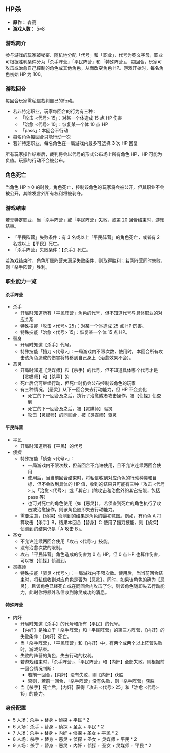 ## HP杀

- **原作：** 森高
- **游戏人数：** 5~8

### 游戏简介

参与游戏的玩家被秘密、随机地分配「代号」和「职业」，代号为英文字母，职业可根据胜利条件分为「杀手阵营」「平民阵营」和「特殊阵营」。
每回合，玩家可攻击或治愈自己控制的角色或其他角色，从而改变角色 HP。游戏开始时，每名角色初始 HP 为 100。


### 游戏回合

每回合玩家需私信裁判自己的行动。

- 若非特定职业，玩家每回合的行为有三种：
    - 「攻击 <代号> 15」：对某一个体造成 15 点 HP 伤害
    - 「治愈 <代号> 10」：恢复某一个体 10 点 HP
    - 「pass」：本回合不行动
- 每名角色每回合只能行动一次
- 若非特定职业，每名角色在一局游戏内最多可选择 **3** 次 HP 回复

所有玩家操作结束后，裁判将会以代号的形式公布场上所有角色 HP，HP 可能为负值。玩家的行动不会被公布。

### 角色死亡

当角色 HP ≤ 0 的时候，角色死亡，控制该角色的玩家将会被公开，但其职业不会被公开，其除发言外所有权利将被剥夺。

### 游戏结束

若无特定职业，当「杀手阵营」或「平民阵营」失败，或第 20 回合结束时，游戏结束。

- 「平民阵营」失败条件：有 3 名或以上「平民阵营」的角色死亡，或者有 2 名或以上【平民】死亡。
- 「杀手阵营」失败条件：【杀手】死亡。

若游戏结束时，角色所属阵营未满足失败条件，则取得胜利；若两阵营同时失败，则「杀手阵营」胜利。

### 职业能力一览

#### 杀手阵营

- 杀手
    - 开局时知道所有「平民阵营」角色的代号，但不知道代号与具体职业的对应关系
    - 特殊技能「攻击 <代号> 25」：对某一个体造成 25 点 HP 伤害。
    - 特殊技能「治愈 <代号> 15」：恢复某一个体 15 点 HP。
- 替身
    - 开局时知道【杀手】代号。
    - 特殊技能「挡刀 <代号>」：一局游戏内不限次数，使用时，本回合所有攻击该角色造成的伤害将转移到自己身上（治愈效果不会）。
- 恶灵
    - 开局时知道【灵媒师】和【杀手】的代号，但不知道具体哪个代号才是【灵媒师】和【杀手】的
    - 死亡后仍可继续行动，但死亡时仍会公布控制该角色的玩家
    - 有三种情况，【恶灵】从下一回合失去行动能力，但 HP 不会变化
        - 死亡的下一回合及之后，执行了治愈或者攻击操作，被【侦探】侦查到
        - 死亡的下一回合及之后，被【灵媒师】驱灵
        - 攻击【灵媒师】的同回合，被【灵媒师】驱灵

#### 平民阵营

- 平民
    - 开局时知道所有【平民】的代号
- 侦探
    - 特殊技能「侦查 <代号>」：
        - 一局游戏内不限次数，但首回合不允许使用，且不允许连续两回合使用
        - 使用后，当当前回合结束时，将私信收到对应角色的行动种类和目标，但不会收到具体的 HP 值，收到的结果只可能有三种「攻击 <代号>」、「治愈 <代号>」或「其它」（除攻击和治愈外的其它技能，包括 pass 等）
        - 也可对死亡的角色使用（如【恶灵】），若侦查到死亡的角色执行了攻击或治愈操作，则该角色随即失去行动能力。
    - 需要注意，【侦探】侦测到的结果是角色的最初意图。例如，有角色 A 打算攻击【杀手】B，结果本回合【替身】C 使用了挡刀技能，则【侦探】侦测到的结果仍是「A 攻击 B」。
- 圣女
    - 不允许连续两回合使用「攻击 <代号>」技能。
    - 没有治愈次数的限制。
    - 攻击「平民阵营」角色造成的伤害为 0 点 HP。但 0 点 HP 也算作伤害，可以被【侦探】侦测到。
- 灵媒师
    - 特殊技能「驱灵 <代号>」：一局游戏内不限次数。使用后，当当前回合结束时，将私信收到对应角色是否为【恶灵】。同时，如果该角色的确为【恶灵】，且该角色已经死亡或在同回合内攻击了你，则该角色随即失去行动能力，此时你将额外私信收到除灵成功的消息。

#### 特殊阵营

- 内奸
    - 开局时知道【杀手】的代号和所有【平民】的代号。
    - 【内奸】是独立于「杀手阵营」和「平民阵营」的第三方阵营，【内奸】的失败条件：【内奸】死亡。
    - 当「杀手阵营」、「平民阵营」和【内奸】中，有两个或两个以上阵营失败时，游戏结束。
    - 失败的阵营的角色，失去行动的权利。
    - 若游戏结束时，「杀手阵营」、「平民阵营」和【内奸】全部失败，则根据前一回合情况判断：
        - 若前一回合，【内奸】没有失败，则【内奸】获胜
        - 否则，若前一回合，「杀手阵营」没有失败，则「杀手阵营」获胜
    - 当【杀手】死亡后，【内奸】获得「攻击 <代号> 25」和「治愈 <代号> 15」的能力。

### 身份配置

- 5 人场：杀手 + 替身 + 侦探 + 平民 * 2
- 6 人场：杀手 + 替身 + 侦探 + 圣女 + 平民 * 2
- 7 人场：杀手 + 替身 + 内奸 + 侦探 + 圣女 + 平民 * 2
- 8 人场：杀手 + 替身 + 恶灵 + 侦探 + 圣女 + 灵媒师 + 平民 * 2
- 9 人场：杀手 + 替身 + 恶灵 + 内奸 + 侦探 + 圣女 + 灵媒师 + 平民 * 2

